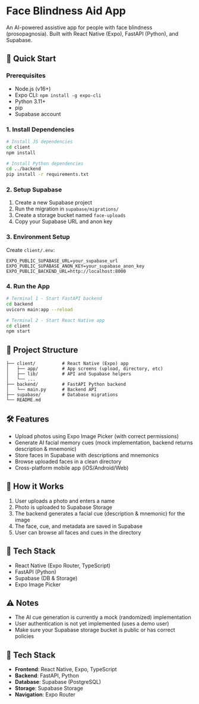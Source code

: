 
# Face Blindness Aid App

An AI-powered assistive app for people with face blindness (prosopagnosia). Built with React Native (Expo), FastAPI (Python), and Supabase.

## 🚀 Quick Start

### Prerequisites
- Node.js (v16+)
- Expo CLI: `npm install -g expo-cli`
- Python 3.11+
- pip
- Supabase account

### 1. Install Dependencies
```bash
# Install JS dependencies
cd client
npm install

# Install Python dependencies
cd ../backend
pip install -r requirements.txt
```

### 2. Setup Supabase
1. Create a new Supabase project
2. Run the migration in `supabase/migrations/`
3. Create a storage bucket named `face-uploads`
4. Copy your Supabase URL and anon key

### 3. Environment Setup
Create `client/.env`:
```
EXPO_PUBLIC_SUPABASE_URL=your_supabase_url
EXPO_PUBLIC_SUPABASE_ANON_KEY=your_supabase_anon_key
EXPO_PUBLIC_BACKEND_URL=http://localhost:8000
```

### 4. Run the App
```bash
# Terminal 1 - Start FastAPI backend
cd backend
uvicorn main:app --reload

# Terminal 2 - Start React Native app
cd client
npm start
```

## 📁 Project Structure
```
├── client/          # React Native (Expo) app
│   ├── app/         # App screens (upload, directory, etc)
│   ├── lib/         # API and Supabase helpers
│   └── ...
├── backend/         # FastAPI Python backend
│   └── main.py      # Backend API
├── supabase/        # Database migrations
└── README.md
```

## 🛠 Features
- Upload photos using Expo Image Picker (with correct permissions)
- Generate AI facial memory cues (mock implementation, backend returns description & mnemonic)
- Store faces in Supabase with descriptions and mnemonics
- Browse uploaded faces in a clean directory
- Cross-platform mobile app (iOS/Android/Web)

## 📝 How it Works
1. User uploads a photo and enters a name
2. Photo is uploaded to Supabase Storage
3. The backend generates a facial cue (description & mnemonic) for the image
4. The face, cue, and metadata are saved in Supabase
5. User can browse all faces and cues in the directory

## 🔗 Tech Stack
- React Native (Expo Router, TypeScript)
- FastAPI (Python)
- Supabase (DB & Storage)
- Expo Image Picker

## ⚠️ Notes
- The AI cue generation is currently a mock (randomized) implementation
- User authentication is not yet implemented (uses a demo user)
- Make sure your Supabase storage bucket is public or has correct policies

## 🔧 Tech Stack
- **Frontend**: React Native, Expo, TypeScript
- **Backend**: FastAPI, Python
- **Database**: Supabase (PostgreSQL)
- **Storage**: Supabase Storage
- **Navigation**: Expo Router